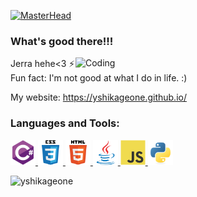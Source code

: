 [![MasterHead](https://media.giphy.com/media/v1.Y2lkPTc5MGI3NjExcWV4ZjYyb2tnN3IzMXBneWVnamRoY3BhN3ZxdjIybXM3NWlxbGVmZyZlcD12MV9pbnRlcm5hbF9naWZfYnlfaWQmY3Q9Zw/NthWke74IHiuOirJ0C/giphy.gif)](https://yshikagejira.github.io)
### What's good there!!!
<img align="right" alt="Coding" width="400" src="https://media.giphy.com/media/bGgsc5mWoryfgKBx1u/giphy.gif">

Jerra hehe<3
⚡ Fun fact: I'm not good at what I do in life. :)

My website:
https://yshikageone.github.io/

<h3 align="left">Languages and Tools:</h3>
<p align="left"> <a href="https://www.w3schools.com/cs/" target="_blank" rel="noreferrer"> <img src="https://raw.githubusercontent.com/devicons/devicon/master/icons/csharp/csharp-original.svg" alt="csharp" width="40" height="40"/> </a> <a href="https://www.w3schools.com/css/" target="_blank" rel="noreferrer"> <img src="https://raw.githubusercontent.com/devicons/devicon/master/icons/css3/css3-original-wordmark.svg" alt="css3" width="40" height="40"/> </a> <a href="https://www.w3.org/html/" target="_blank" rel="noreferrer"> <img src="https://raw.githubusercontent.com/devicons/devicon/master/icons/html5/html5-original-wordmark.svg" alt="html5" width="40" height="40"/> </a> <a href="https://www.java.com" target="_blank" rel="noreferrer"> <img src="https://raw.githubusercontent.com/devicons/devicon/master/icons/java/java-original.svg" alt="java" width="40" height="40"/> </a> <a href="https://developer.mozilla.org/en-US/docs/Web/JavaScript" target="_blank" rel="noreferrer"> <img src="https://raw.githubusercontent.com/devicons/devicon/master/icons/javascript/javascript-original.svg" alt="javascript" width="40" height="40"/> </a> <a href="https://www.python.org" target="_blank" rel="noreferrer"> <img src="https://raw.githubusercontent.com/devicons/devicon/master/icons/python/python-original.svg" alt="python" width="40" height="40"/> </a> </p>

<p><img align="left" src="https://github-readme-stats.vercel.app/api/top-langs?username=yshikageone&show_icons=true&locale=en&layout=compact" alt="yshikageone" /></p>
